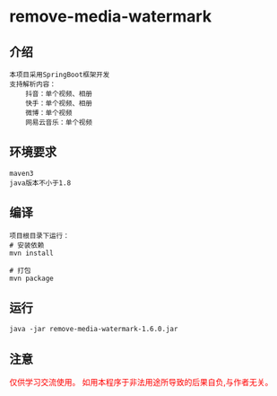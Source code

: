 # remove-media-watermark
## 介绍
```text
本项目采用SpringBoot框架开发
支持解析内容：
    抖音：单个视频、相册
    快手：单个视频、相册
    微博：单个视频
    网易云音乐：单个视频
```

## 环境要求
```text
maven3
java版本不小于1.8
```

## 编译
```text
项目根目录下运行：
# 安装依赖
mvn install

# 打包
mvn package
```

## 运行
```text
java -jar remove-media-watermark-1.6.0.jar
```

## 注意
<font style="color: #ff0000">仅供学习交流使用。 如用本程序于非法用途所导致的后果自负,与作者无关。</font>  

